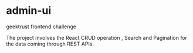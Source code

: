 # admin-ui
geektrust frontend challenge

The project involves the React CRUD operation , Search and Pagination for the data coming through REST APIs.
